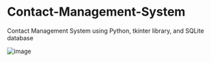 # Contact-Management-System

Contact Management System using Python, tkinter library, and SQLite database

![image](https://github.com/aimanshahpuri/Contact-Management-System/assets/125454433/d27c2a24-2858-499d-a8e8-64e477298e1f)
